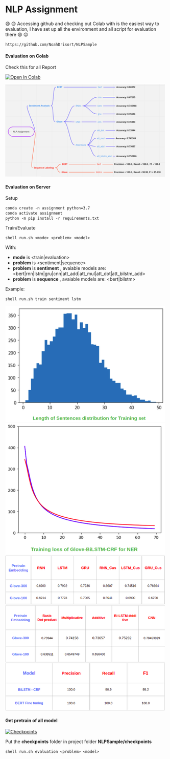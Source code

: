 # NLP Assignment

 :smile: :heart_eyes: Accessing github and checking out Colab with is the easiest way to evaluation, I have set up all the environment and all script for evaluation there :smile: :heart_eyes:

```
https://github.com/NoahDrisort/NLPSample
```

#### Evaluation on Colab

Check this for all Report

[![Open In Colab](https://colab.research.google.com/assets/colab-badge.svg)](https://colab.research.google.com/drive/19ESYq7LEqNHEhWhswXNhV8E3ET0C9M3k?usp=sharing)

<img src="DOC/structure.png" width="500" class="center">

#### Evaluation on Server

Setup

```
conda create -n assignment python=3.7
conda activate assignment
python -m pip install -r requirements.txt
```
Train/Evaluate
```
shell run.sh <mode> <problem> <model>
```
With:
* **mode** is  <train|evaluation>
* **problem** is <sentiment|sequence>
* **problem** is **sentiment** , avaiable models are: <bert|rnn|lstm|gru|cnn|att_add|att_mul|att_dot|att_bilstm_add>
* **problem** is **sequence** , avaiable models are: <bert|bilstm>

Example:
```
shell run.sh train sentiment lstm
```

<img src="DOC/senlen.png" width="500" class="center">
<img src="DOC/biloss.png" width="500" class="center">
<img src="DOC/res1.png" width="500" class="center">
<img src="DOC/res2.png" width="500" class="center">
<img src="DOC/res3.png" width="500" class="center">

#### Get pretrain of all model

[![Checkpoints](https://colab.research.google.com/assets/colab-badge.svg)](https://drive.google.com/drive/folders/1Zulcr2Lp5l8VAV0K7XzG641ffXcfqnxP?usp=sharing)

Put the **checkpoints** folder in project folder **NLPSample/checkpoints**
```
shell run.sh evaluation <problem> <model>
```
